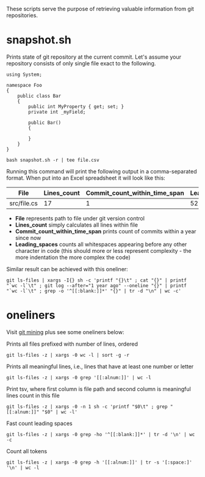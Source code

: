 These scripts serve the purpose of retrieving valuable information from git repositories.

# snapshot.sh

Prints state of git repository at the current commit.
Let's assume your repository consists of only single file exact to the following.

```
using System;

namespace Foo
{
    public class Bar
    {
        public int MyProperty { get; set; }
        private int _myField;

        public Bar()
        {

        }
    }
}
```

```
bash snapshot.sh -r | tee file.csv
```

Running this command will print the following output in a comma-separated format.
When put into an Excel spreadsheet it will look like this:

| File          | Lines_count   | Commit_count_within_time_span | Leading_spaces |
| ------------- | ------------- | ----------------------------- | -------------- |
| src/file.cs   | 17            | 1                             | 52             |

- **File** represents path to file under git version control
- **Lines_count** simply calculates all lines within file
- **Commit_count_within_time_span** prints count of commits within a year since now
- **Leading_spaces** counts all whitespaces appearing before any other character in code (this should more or less represent complexity - the more indentation the more complex the code)

Similar result can be achieved with this oneliner:

```
git ls-files | xargs -I{} sh -c 'printf "{}\t" ; cat "{}" | printf "`wc -l`\t" ; git log --after="1 year ago" --oneline "{}" | printf "`wc -l`\t" ; grep -o '^[[:blank:]]*' "{}" | tr -d "\n" | wc -c'
```

# oneliners

Visit [git mining](https://objectequals.com/git-mining/) plus see some oneliners below:

Prints all files prefixed with number of lines, ordered

```
git ls-files -z | xargs -0 wc -l | sort -g -r
```

Prints all meaningful lines, i.e., lines that have at least one number or letter

```
git ls-files -z | xargs -0 grep '[[:alnum:]]' | wc -l
```

Print tsv, where first column is file path and second column is meaningful lines count in this file

```
git ls-files -z | xargs -0 -n 1 sh -c 'printf "$0\t" ; grep "[[:alnum:]]" "$0" | wc -l'
```

Fast count leading spaces

```
git ls-files -z | xargs -0 grep -ho '^[[:blank:]]*' | tr -d '\n' | wc -c
```

Count all tokens

```
git ls-files -z | xargs -0 grep -h '[[:alnum:]]' | tr -s '[:space:]' '\n' | wc -l
```
